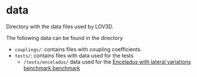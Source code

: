 # data

Directory with the data files used by LOV3D.

The following data can be found in the directory 

- `couplings/`: contains files with coupling coefficients. 
- `tests/`: contains files with data used for the tests
	- `/tests/enceladus/` data used for the [Enceladus with lateral variations benchmark benchmark](../tests/Test_Enceladus_Two_Layer_Lateral_Variations.mlx)









